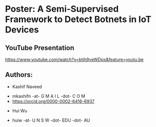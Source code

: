 # Poster: A Semi-Supervised Framework to Detect Botnets in IoT Devices

## YouTube Presentation
https://www.youtube.com/watch?v=btih9yeWDps&feature=youtu.be

## Authors:
- Kashif Naveed
* mkashifn -at- G M A I L -dot- C O M
* https://orcid.org/0000-0002-6416-6937
- Hui Wu
* huiw -at- U N S W -dot- EDU -dot- AU
